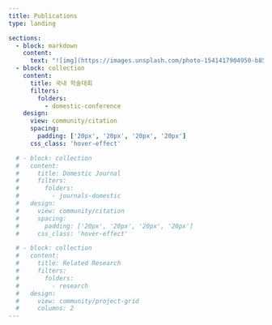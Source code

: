 ```yaml
---
title: Publications
type: landing

sections:
  - block: markdown
    content:
      text: "![img](https://images.unsplash.com/photo-1541417904950-b855846fe074?q=80&w=2882&auto=format&fit=crop&ixlib=rb-4.0.3&ixid=M3wxMjA3fDB8MHxwaG90by1wYWdlfHx8fGVufDB8fHx8fA%3D%3D)"
  - block: collection
    content:
      title: 국내 학술대회
      filters:
        folders:
          - domestic-conference
    design:
      view: community/citation
      spacing:
        padding: ['20px', '20px', '20px', '20px']
      css_class: 'hover-effect'

  # - block: collection
  #   content:
  #     title: Domestic Journal
  #     filters:
  #       folders:
  #         - journals-domestic
  #   design:
  #     view: community/citation
  #     spacing:
  #       padding: ['20px', '20px', '20px', '20px'] 
  #     css_class: 'hover-effect'

  # - block: collection
  #   content:
  #     title: Related Research
  #     filters:
  #       folders:
  #         - research
  #   design:
  #     view: community/project-grid
  #     columns: 2
---
```

